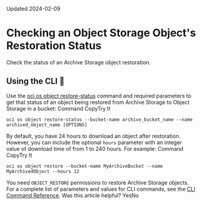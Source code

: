 Updated 2024-02-09
# Checking an Object Storage Object's Restoration Status
Check the status of an Archive Storage object restoration.
## Using the CLI 🔗 
Use the [oci os object restore-status](https://docs.oracle.com/iaas/tools/oci-cli/latest/oci_cli_docs/cmdref/os/object/restore-status.html) command and required parameters to get that status of an object being restored from Archive Storage to Object Storage in a bucket:
Command
CopyTry It
```
oci os object restore-status --bucket-name archive_bucket_name --name archived_object_name [OPTIONS]
```

By default, you have 24 hours to download an object after restoration. However, you can include the optional `hours` parameter with an integer value of download time of from 1 to 240 hours. For example:
Command
CopyTry It
```
oci os object restore --bucket-name MyArchiveBucket --name MyArchivedObject --hours 12
```

You need `OBJECT_RESTORE` permissions to restore Archive Storage objects.
For a complete list of parameters and values for CLI commands, see the [CLI Command Reference](https://docs.oracle.com/iaas/tools/oci-cli/latest).
Was this article helpful?
YesNo

